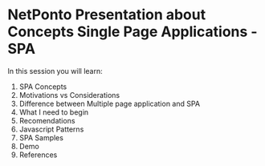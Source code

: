 # NetPonto Presentation about Concepts Single Page Applications - SPA

In this session you will learn:

1. SPA Concepts
2. Motivations vs Considerations
3. Difference between Multiple page application and SPA
4. What I need to begin
5. Recomendations
6. Javascript Patterns
7. SPA Samples
8. Demo
8. References

